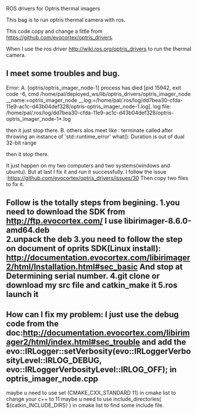 ROS drivers for Optris thermal imagers

This bag is to run optris thermal camera with ros.

This code copy and change a little from https://github.com/evocortex/optris_drivers.

When I use the ros driver http://wiki.ros.org/optris_drivers to run the thermal camera.

I meet some troubles and bug.
-----------------------------------------------------------------------------------------
Error:
A.
[optris/optris_imager_node-1] process has died [pid 15942, exit code -6, cmd /home/pal/deployed_ws/lib/optris_drivers/optris_imager_node __name:=optris_imager_node __log:=/home/pal/.ros/log/dd7bea30-cfda-11e9-ac1c-d43b04def328/optris-optris_imager_node-1.log]. log file: /home/pal/.ros/log/dd7bea30-cfda-11e9-ac1c-d43b04def328/optris-optris_imager_node-1*.log

then it just stop there.
B.
others alos meet like :
terminate called after throwing an instance of 'std::runtime_error'
  what():  Duration is out of dual 32-bit range
 
then it stop there.
  
It just happen on my two computers and two systems(windows and ubuntu).
But at last I fix it and run it successfully.
I follow the issue :https://github.com/evocortex/optris_drivers/issues/30
Then copy two files to fix it.

Follow is the totally steps from begining.
1.you need to download the SDK from http://ftp.evocortex.com/
I use  libirimager-8.6.0-amd64.deb  
2.unpack the deb 
3.you need to follow the step on document of oprits SDK(Linux install):
http://documentation.evocortex.com/libirimager2/html/Installation.html#sec_basic
And stop at Determining serial number.
4.git clone or download my src file and catkin_make it 
5.ros launch it
---------------------------------------------------------------------------------------
How can I fix my problem:
I just use the debug code from the doc:http://documentation.evocortex.com/libirimager2/html/index.html#sec_trouble
and add the 
evo::IRLogger::setVerbosity(evo::IRLoggerVerbosityLevel::IRLOG_DEBUG, evo::IRLoggerVerbosityLevel::IRLOG_OFF);
in optris_imager_node.cpp 
--------------------------------------------------------------------------------------
maybe u need to use 
set (CMAKE_CXX_STANDARD 11)
in cmake list to change your c++ to 11
maybe u need to use 
include_directories(
  ${catkin_INCLUDE_DIRS}
)
in cmake list to find some include file.
